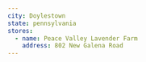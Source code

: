```yaml
---
city: Doylestown
state: pennsylvania
stores:
  - name: Peace Valley Lavender Farm
    address: 802 New Galena Road
---
```

